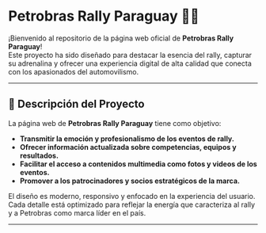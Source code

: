 # Petrobras Rally Paraguay 🚗💨  

¡Bienvenido al repositorio de la página web oficial de **Petrobras Rally Paraguay**!  
Este proyecto ha sido diseñado para destacar la esencia del rally, capturar su adrenalina y ofrecer una experiencia digital de alta calidad que conecta con los apasionados del automovilismo.

---

## 🌟 **Descripción del Proyecto**  

La página web de **Petrobras Rally Paraguay** tiene como objetivo:  
- **Transmitir la emoción y profesionalismo de los eventos de rally.**  
- **Ofrecer información actualizada sobre competencias, equipos y resultados.**  
- **Facilitar el acceso a contenidos multimedia como fotos y videos de los eventos.**  
- **Promover a los patrocinadores y socios estratégicos de la marca.**

El diseño es moderno, responsivo y enfocado en la experiencia del usuario. Cada detalle está optimizado para reflejar la energía que caracteriza al rally y a Petrobras como marca líder en el país.

---
